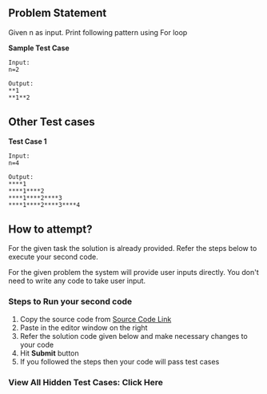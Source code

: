 ## Problem Statement
Given n as input. Print following pattern using For loop

**Sample Test Case**
```
Input:
n=2

Output:
**1
**1**2
```
## Other Test cases
**Test Case 1**
```
Input:
n=4

Output:
****1
****1****2
****1****2****3
****1****2****3****4
```


## How to attempt?
For the given task the solution is already provided. Refer the steps below to execute your second code.

For the given problem the system will provide user inputs directly. You don't need to write any code to take user input.

### Steps to Run your second code
1. Copy the source code from [Source Code Link](https://raw.githubusercontent.com/Aartiarora22/Lab_assignments/main/P1/T3/Main.java)
2. Paste in the editor window on the right
3. Refer the solution code given below and make necessary changes to your code
4. Hit **Submit** button
5. If you followed the steps then your code will pass test cases

### View All Hidden Test Cases: Click Here
